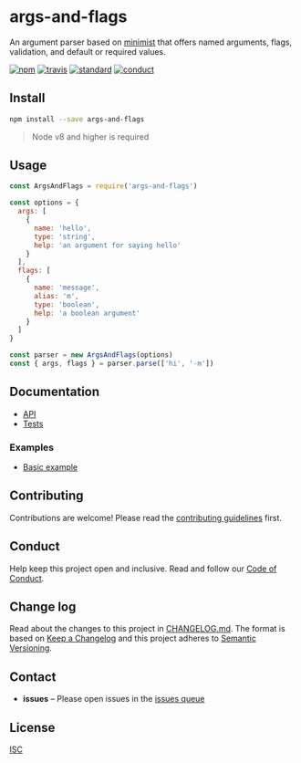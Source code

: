 # args-and-flags

An argument parser based on [minimist](https://npmjs.com/minimist) that offers named arguments, flags, validation, and default or required values.

[![npm][npm-image]][npm-url]
[![travis][travis-image]][travis-url]
[![standard][standard-image]][standard-url]
[![conduct][conduct]][conduct-url]

[npm-image]: https://img.shields.io/npm/v/args-and-flags.svg?style=flat-square
[npm-url]: https://www.npmjs.com/package/args-and-flags
[travis-image]: https://img.shields.io/travis/sethvincent/args-and-flags.svg?style=flat-square
[travis-url]: https://travis-ci.org/sethvincent/args-and-flags
[standard-image]: https://img.shields.io/badge/code%20style-standard-brightgreen.svg?style=flat-square
[standard-url]: http://npm.im/standard
[conduct]: https://img.shields.io/badge/code%20of%20conduct-contributor%20covenant-green.svg?style=flat-square
[conduct-url]: CODE_OF_CONDUCT.md

## Install

```sh
npm install --save args-and-flags
```

> Node v8 and higher is required

## Usage

```js
const ArgsAndFlags = require('args-and-flags')

const options = {
  args: [
    {
      name: 'hello',
      type: 'string',
      help: 'an argument for saying hello'
    }
  ],
  flags: [
    {
      name: 'message',
      alias: 'm',
      type: 'boolean',
      help: 'a boolean argument'
    }
  ]
}

const parser = new ArgsAndFlags(options)
const { args, flags } = parser.parse(['hi', '-m'])
```

## Documentation
- [API](docs/api.md)
- [Tests](tests/)

### Examples
- [Basic example](examples/basic-usage.js)

## Contributing

Contributions are welcome! Please read the [contributing guidelines](CONTRIBUTING.md) first.

## Conduct

Help keep this project open and inclusive. Read and follow our [Code of Conduct](CODE_OF_CONDUCT.md).

## Change log

Read about the changes to this project in [CHANGELOG.md](CHANGELOG.md). The format is based on [Keep a Changelog](http://keepachangelog.com/) and this project adheres to [Semantic Versioning](http://semver.org/).

## Contact

- **issues** – Please open issues in the [issues queue](https://github.com/sethvincent/args-and-flags/issues)

## License

[ISC](LICENSE.md)

